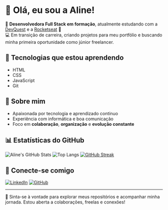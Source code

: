 # 👋 Olá, eu sou a Aline!

🌱 **Desenvolvedora Full Stack em formação**, atualmente estudando com a [DevQuest](https://devquest.com.br) e a [Rocketseat](https://www.rocketseat.com.br) 🚀  
💻 Em transição de carreira, criando projetos para meu portfólio e buscando minha primeira oportunidade como júnior freelancer.

## 🚀 Tecnologias que estou aprendendo
- HTML
- CSS
- JavaScript
- Git

## 📌 Sobre mim
- Apaixonada por tecnologia e aprendizado contínuo  
- Experiência com informática e boa comunicação  
- Foco em **colaboração**, **organização** e **evolução constante**

## 📊 Estatísticas do GitHub

![Aline's GitHub Stats](https://github-readme-stats.vercel.app/api?username=devseravali&show_icons=true&theme=radical&hide_title=true&bg_color=00000000)
![Top Langs](https://github-readme-stats.vercel.app/api/top-langs/?username=devseravali&layout=compact&theme=radical&bg_color=00000000)
[![GitHub Streak](https://streak-stats.demolab.com?user=devseravali&theme=transparent&ring=FF0000&fire=FF0000&currStreakLabel=FF0000&sideNums=FF0000&sideLabels=FF0000&dates=FF5555)](https://streak-stats.demolab.com?user=devseravali)

## 🔗 Conecte-se comigo
[![LinkedIn](https://img.shields.io/badge/-LinkedIn-0A66C2?style=for-the-badge&logo=linkedin&logoColor=white)](https://www.linkedin.com/in/dev-seravali/)
[![GitHub](https://img.shields.io/badge/-GitHub-333?style=for-the-badge&logo=github&logoColor=white)](https://github.com/devseravali)

---

💬 Sinta-se à vontade para explorar meus repositórios e acompanhar minha jornada. Estou aberta a colaborações, freelas e conexões!

